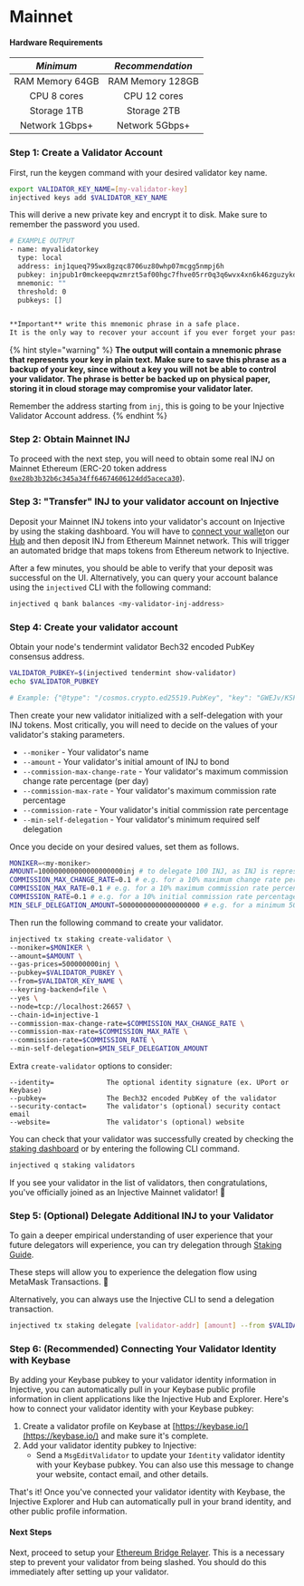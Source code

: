 # Mainnet

#### Hardware Requirements

|    _Minimum_    | _Recommendation_ |
| :-------------: | :--------------: |
| RAM Memory 64GB | RAM Memory 128GB |
|   CPU 8 cores   |   CPU 12 cores   |
|   Storage 1TB   |    Storage 2TB   |
|  Network 1Gbps+ |  Network 5Gbps+  |

### Step 1: Create a Validator Account

First, run the keygen command with your desired validator key name.

```bash
export VALIDATOR_KEY_NAME=[my-validator-key]
injectived keys add $VALIDATOR_KEY_NAME
```

This will derive a new private key and encrypt it to disk. Make sure to remember the password you used.

```bash
# EXAMPLE OUTPUT
- name: myvalidatorkey
  type: local
  address: inj1queq795wx8gzqc8706uz80whp07mcgg5nmpj6h
  pubkey: injpub1r0mckeepqwzmrzt5af00hgc7fhve05rr0q3q6wvx4xn6k46zguzykdszg6cnu0zca4q
  mnemonic: ""
  threshold: 0
  pubkeys: []


**Important** write this mnemonic phrase in a safe place.
It is the only way to recover your account if you ever forget your password.
```

{% hint style="warning" %}
**The output will contain a mnemonic phrase that represents your key in plain text. Make sure to save this phrase as a backup of your key, since without a key you will not be able to control your validator. The phrase is better be backed up on physical paper, storing it in cloud storage may compromise your validator later.**

Remember the address starting from `inj`, this is going to be your Injective Validator Account address.
{% endhint %}

### Step 2: Obtain Mainnet INJ

To proceed with the next step, you will need to obtain some real INJ on Mainnet Ethereum (ERC-20 token address [`0xe28b3b32b6c345a34ff64674606124dd5aceca30`](https://etherscan.io/token/0xe28b3b32b6c345a34ff64674606124dd5aceca30)).

### Step 3: "Transfer" INJ to your validator account on Injective

Deposit your Mainnet INJ tokens into your validator's account on Injective by using the staking dashboard. You will have to [connect your wallet](https://medium.com/injective-labs/injective-hub-guide-9a14f09f6a7d)on our [Hub](https://hub.injective.network/bridge) and then deposit INJ from Ethereum Mainnet network. This will trigger an automated bridge that maps tokens from Ethereum network to Injective.

After a few minutes, you should be able to verify that your deposit was successful on the UI. Alternatively, you can query your account balance using the `injectived` CLI with the following command:

```bash
injectived q bank balances <my-validator-inj-address>
```

### Step 4: Create your validator account

Obtain your node's tendermint validator Bech32 encoded PubKey consensus address.

```bash
VALIDATOR_PUBKEY=$(injectived tendermint show-validator)
echo $VALIDATOR_PUBKEY

# Example: {"@type": "/cosmos.crypto.ed25519.PubKey", "key": "GWEJv/KSFhUUcKBWuf9TTT3Ful+3xV/1lFhchyW1TZ8="}
```

Then create your new validator initialized with a self-delegation with your INJ tokens. Most critically, you will need to decide on the values of your validator's staking parameters.

* `--moniker` - Your validator's name
* `--amount` - Your validator's initial amount of INJ to bond
* `--commission-max-change-rate` - Your validator's maximum commission change rate percentage (per day)
* `--commission-max-rate` - Your validator's maximum commission rate percentage
* `--commission-rate` - Your validator's initial commission rate percentage
* `--min-self-delegation` - Your validator's minimum required self delegation

Once you decide on your desired values, set them as follows.

```bash
MONIKER=<my-moniker>
AMOUNT=100000000000000000000inj # to delegate 100 INJ, as INJ is represented with 18 decimals.  
COMMISSION_MAX_CHANGE_RATE=0.1 # e.g. for a 10% maximum change rate percentage per day
COMMISSION_MAX_RATE=0.1 # e.g. for a 10% maximum commission rate percentage
COMMISSION_RATE=0.1 # e.g. for a 10% initial commission rate percentage
MIN_SELF_DELEGATION_AMOUNT=50000000000000000000 # e.g. for a minimum 50 INJ self delegation required on the validator
```

Then run the following command to create your validator.

```bash
injectived tx staking create-validator \
--moniker=$MONIKER \
--amount=$AMOUNT \
--gas-prices=500000000inj \
--pubkey=$VALIDATOR_PUBKEY \
--from=$VALIDATOR_KEY_NAME \
--keyring-backend=file \
--yes \
--node=tcp://localhost:26657 \
--chain-id=injective-1
--commission-max-change-rate=$COMMISSION_MAX_CHANGE_RATE \
--commission-max-rate=$COMMISSION_MAX_RATE \
--commission-rate=$COMMISSION_RATE \
--min-self-delegation=$MIN_SELF_DELEGATION_AMOUNT
```

Extra `create-validator` options to consider:

```
--identity=        		The optional identity signature (ex. UPort or Keybase)
--pubkey=          		The Bech32 encoded PubKey of the validator
--security-contact=		The validator's (optional) security contact email
--website=         		The validator's (optional) website
```

You can check that your validator was successfully created by checking the [staking dashboard](https://staking.injective.network/validators) or by entering the following CLI command.

```bash
injectived q staking validators
```

If you see your validator in the list of validators, then congratulations, you've officially joined as an Injective Mainnet validator! 🎉

### Step 5: (Optional) Delegate Additional INJ to your Validator

To gain a deeper empirical understanding of user experience that your future delegators will experience, you can try delegation through [Staking Guide](https://medium.com/injective-labs/injective-hub-guide-9a14f09f6a7d).

These steps will allow you to experience the delegation flow using MetaMask Transactions. 🦊

Alternatively, you can always use the Injective CLI to send a delegation transaction.

```bash
injectived tx staking delegate [validator-addr] [amount] --from $VALIDATOR_KEY_NAME --keyring-backend=file --yes --node=tcp://localhost:26657
```

### Step 6: (Recommended) Connecting Your Validator Identity with Keybase

By adding your Keybase pubkey to your validator identity information in Injective, you can automatically pull in your Keybase public profile information in client applications like the Injective Hub and Explorer. Here's how to connect your validator identity with your Keybase pubkey:

1. Create a validator profile on Keybase at [https://keybase.io/](https://keybase.io/) and make sure it's complete.
2. Add your validator identity pubkey to Injective:
   * Send a `MsgEditValidator` to update your `Identity` validator identity with your Keybase pubkey. You can also use this message to change your website, contact email, and other details.

That's it! Once you've connected your validator identity with Keybase, the Injective Explorer and Hub can automatically pull in your brand identity, and other public profile information.

#### Next Steps

Next, proceed to setup your [Ethereum Bridge Relayer](peggo.md). This is a necessary step to prevent your validator from being slashed. You should do this immediately after setting up your validator.
